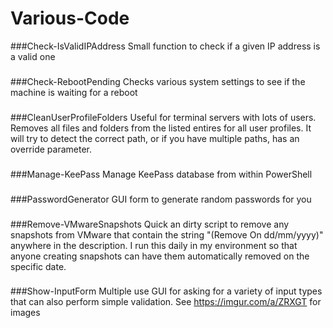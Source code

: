 # Various-Code

###Check-IsValidIPAddress
Small function to check if a given IP address is a valid one
### 
 
###Check-RebootPending
Checks various system settings to see if the machine is waiting for a reboot
### 
 
###CleanUserProfileFolders
Useful for terminal servers with lots of users.  Removes all files and folders from the listed entires for all user profiles.  It will try to detect the correct path, or if you have multiple paths, has an override parameter.
###

###Manage-KeePass
Manage KeePass database from within PowerShell
### 
 
###PasswordGenerator
GUI form to generate random passwords for you
### 

###Remove-VMwareSnapshots
Quick an dirty script to remove any snapshots from VMware that contain the string "(Remove On dd/mm/yyyy)" anywhere in the description.  I run this daily in my environment so that anyone creating snapshots can have them automatically removed on the specific date.
###

###Show-InputForm
Multiple use GUI for asking for a variety of input types that can also perform simple validation.  See https://imgur.com/a/ZRXGT for images
###
